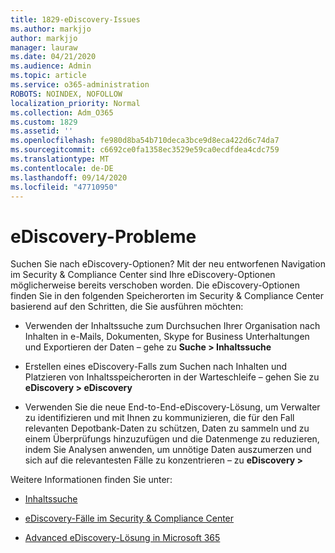 ```yaml
---
title: 1829-eDiscovery-Issues
ms.author: markjjo
author: markjjo
manager: lauraw
ms.date: 04/21/2020
ms.audience: Admin
ms.topic: article
ms.service: o365-administration
ROBOTS: NOINDEX, NOFOLLOW
localization_priority: Normal
ms.collection: Adm_O365
ms.custom: 1829
ms.assetid: ''
ms.openlocfilehash: fe980d8ba54b710deca3bce9d8eca422d6c74da7
ms.sourcegitcommit: c6692ce0fa1358ec3529e59ca0ecdfdea4cdc759
ms.translationtype: MT
ms.contentlocale: de-DE
ms.lasthandoff: 09/14/2020
ms.locfileid: "47710950"
---
```

# <a name="ediscovery-issues"></a>eDiscovery-Probleme

Suchen Sie nach eDiscovery-Optionen? Mit der neu entworfenen Navigation im Security & Compliance Center sind Ihre eDiscovery-Optionen möglicherweise bereits verschoben worden.  Die eDiscovery-Optionen finden Sie in den folgenden Speicherorten im Security & Compliance Center basierend auf den Schritten, die Sie ausführen möchten:

- Verwenden der Inhaltssuche zum Durchsuchen Ihrer Organisation nach Inhalten in e-Mails, Dokumenten, Skype for Business Unterhaltungen und Exportieren der Daten – gehe zu **Suche > Inhaltssuche**

- Erstellen eines eDiscovery-Falls zum Suchen nach Inhalten und Platzieren von Inhaltsspeicherorten in der Warteschleife – gehen Sie zu **eDiscovery > eDiscovery**

- Verwenden Sie die neue End-to-End-eDiscovery-Lösung, um Verwalter zu identifizieren und mit Ihnen zu kommunizieren, die für den Fall relevanten Depotbank-Daten zu schützen, Daten zu sammeln und zu einem Überprüfungs hinzuzufügen und die Datenmenge zu reduzieren, indem Sie Analysen anwenden, um unnötige Daten auszumerzen und sich auf die relevantesten Fälle zu konzentrieren – zu **eDiscovery >**

Weitere Informationen finden Sie unter:

- [Inhaltssuche](https://docs.microsoft.com/microsoft-365/compliance/content-search)

- [eDiscovery-Fälle im Security & Compliance Center](https://docs.microsoft.com/microsoft-365/compliance/ediscovery-cases)

- [Advanced eDiscovery-Lösung in Microsoft 365](https://docs.microsoft.com/microsoft-365/compliance/overview-ediscovery-20)
